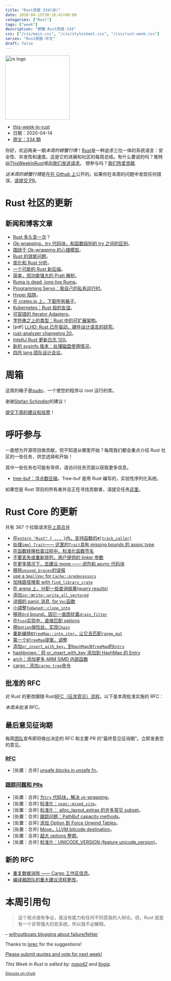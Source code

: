 ```yaml
---
title: "Rust周报 334(译)"
date: 2020-04-15T20:16:42+08:00
categories: ["Rust"]
tags: ["week"]
description: "螃蟹-Rust周报-334"
css: ["/css/main.css", "/css/stylesheet.css", "/css/rust-week.css"]
series: "Rust周报-中文"
draft: false
---
```


<img src="https://www.rust-lang.org/static/images/rust-logo-blk.svg" alt="rs logo" class="medium-zoom-image" style="
    width: 200px;
    background: white;
">

- [this-week-in-rust](https://this-week-in-rust.org)
- 日期：2020-04-14
- [原文：334 期](https://this-week-in-rust.org/blog/2020/04/14/this-week-in-rust-334/)

你好，欢迎再来一期*本周的螃蟹行情*！[Rust](http://rust-lang.org)是一种追求三位一体的系统语言：安全性、并发性和速度。这是它的进展和社区的每周总结。有什么要说的吗？推特[@ThisWeekInRust](https://twitter.com/ThisWeekInRust)或[向我们发送请求](https://github.com/cmr/this-week-in-rust)。 想参与吗？[我们热爱贡献](https://github.com/rust-lang/rust/blob/master/CONTRIBUTING.md).

*这本周的螃蟹行情*是在[在 Github 上](https://github.com/cmr/this-week-in-rust)公开的。如果你在本周的问题中发现任何错误，[请提交 PR](https://github.com/cmr/this-week-in-rust/pulls)。

# Rust 社区的更新

## 新闻和博客文章

- [Rust 多久变一次](https://words.steveklabnik.com/how-often-does-rust-change)？
- [Ok-wrapping，try 代码块，和函数级别的 try 之间的区别](https://yaah.dev/try-blocks)。
- [围绕于 Ok-wrapping 的心理模型](https://vorner.github.io/2020/04/09/wrapping-mental-models.html)。
- [Rust 的效能问题](https://boats.gitlab.io/blog/post/the-problem-of-effects/)。
- [库化和 Rust 分析](https://smallcultfollowing.com/babysteps/blog/2020/04/09/libraryification/)。
- [一个可能的 Rust 新后端](https://jason-williams.co.uk/a-possible-new-backend-for-rust)。
- [简单，但功能强大的 Pratt 解析](https://matklad.github.io/2020/04/13/simple-but-powerful-pratt-parsing.html)。
- [Ruma is dead, long live Ruma](https://www.ruma.io/news/ruma-is-dead-long-live-ruma-2020-04-10/)。
- [Programming Servo：我自己的私有运行时](https://medium.com/programming-servo/programming-servo-my-own-private-runtime-8a5ba74c63c8)。
- [Hyper 陷阱](https://vorner.github.io/2020/04/13/hyper-traps.html)。
- [在 crates.io 上，下载所有箱子](https://www.pietroalbini.org/blog/downloading-crates-io/)。
- [Kubernetes：Rust 般的友谊](https://deislabs.io/posts/kubernetes-a-rusty-friendship/)。
- [可容错的 Iterator Adapters](https://blog.yoshuawuyts.com/fallible-iterator-adapters/)。
- [字符串之上的类型：Rust 中的可扩展架构](http://willcrichton.net/notes/types-over-strings/)。
- \[pdf] [LLHD: Rust 已在驱动，硬件设计语言的研究](https://arxiv.org/pdf/2004.03494)。
- [rust-analyzer changelog 20](https://rust-analyzer.github.io/thisweek/2020/04/13/changelog-20.html)。
- [IntelliJ Rust 更新日志 120](https://intellij-rust.github.io/2020/04/13/changelog-120.html)。
- [新的 sysinfo 版本：处理磁盘使用情况](https://blog.guillaume-gomez.fr/articles/2020-04-09+New+sysinfo+release%3A+processes+disk+usage)。
- [四月 lang 团队设计会议](https://blog.rust-lang.org/inside-rust/2020/04/10/lang-team-design-meetings.html)。

# 周箱

这周的箱子是[sudo](https://crates.io/crates/sudo)，一个使您的程序以 root 运行的库。

谢谢[Stefan Schindler](https://users.rust-lang.org/t/crate-of-the-week/2704/751)的建议！

[提交下周的建议和投票][submit_crate]！

[submit_crate]: https://users.rust-lang.org/t/crate-of-the-week/2704

# 呼吁参与

一直想为开源项目做贡献，但不知道从哪里开始？每周我们都会重点介绍 Rust 社区的一些任务，供您选择和开始！

其中一些任务也可能有导师，请访问任务页面以获取更多信息。

- [tree-buf：浮点数压缩](https://github.com/That3Percent/tree-buf/issues/1)。Tree-buf 是用 Rust 编写的，实验性序列化系统。

如果您是 Rust 项目的所有者并且正在寻找贡献者，请提交任务[这里][guidelines]。

[guidelines]: https://users.rust-lang.org/t/twir-call-for-participation/4821

# Rust Core 的更新

共有 367 个拉取请求[在上周合并][merged]

[merged]: https://github.com/search?q=is%3Apr+org%3Arust-lang+is%3Amerged+merged%3A2020-04-06..2020-04-13

- [在`extern "Rust" { ... }`内，支持函数的`#[track_caller]`](https://github.com/rust-lang/rust/pull/70916)
- [处理`impl Trait`—— 这里的`Trait`具有 missing bounds 的 assoc type](https://github.com/rust-lang/rust/pull/69707)
- [在函数转换检查过程中，标准化函数签名](https://github.com/rust-lang/rust/pull/70982)
- [不要丢失或重新排列，用户提供的 linker 参数](https://github.com/rust-lang/rust/pull/70665)
- [在更多情况下，去建议 move —— 闭包和 async 代码块](https://github.com/rust-lang/rust/pull/70906)
- [移除`unused_braces`的误报](https://github.com/rust-lang/rust/pull/70789)
- [use a `SmallVec` for `Cache::predecessors`](https://github.com/rust-lang/rust/pull/70876)
- [加快路径搜索 with `find_library_crate`](https://github.com/rust-lang/rust/pull/70837)
- [在 arena 上，分配一些查询结果(query results)](https://github.com/rust-lang/rust/pull/70161)
- [添加`io::Write::write_all_vectored`](https://github.com/rust-lang/rust/pull/70612)
- [详细的 panic 消息, for `Vec`函数](https://github.com/rust-lang/rust/pull/70573)
- [小调整`ToOwned::clone_into`](https://github.com/rust-lang/rust/pull/70201)
- [移除`Ord` bound，因它一直困扰着`drain_filter`](https://github.com/rust-lang/rust/pull/70843)
- [在`Fuse`实现中，直接匹配 options](https://github.com/rust-lang/rust/pull/70750)
- [用`Option`保险丝，实现`Chain`](https://github.com/rust-lang/rust/pull/70896)
- [重新编排`BTreeMap::into_iter`，让它去匹配`range_mut`](https://github.com/rust-lang/rust/pull/70981)
- [第一个`BTreeMap`提案，调整](https://github.com/rust-lang/rust/pull/70850)
- [添加`or_insert_with_key`，到`HashMap`/`BTreeMap`的`Entry`](https://github.com/rust-lang/rust/pull/70996)
- [hashbrown：将 or_insert_with_key 添加到 HashMap 的 Entry](https://github.com/rust-lang/hashbrown/pull/152)
- [arch：添加更多 ARM SIMD 内部函数](https://github.com/rust-lang/stdarch/pull/792)
- [cargo：添加`cargo tree`命令](https://github.com/rust-lang/cargo/pull/8062)

## 批准的 RFC

对 Rust 的更改跟随 Rust[RFC（征求意见）流程](https://github.com/rust-lang/rfcs#rust-rfcs)。以下是本周批准实施的 RFC：

_本周未批准 RFC。_

## 最后意见征询期

每周[团队](https://www.rust-lang.org/team.html)宣布即将做出决定的 RFC 和主要 PR 的“最终意见征询期”。立即发表您的意见。

### [RFC](https://github.com/rust-lang/rfcs/labels/final-comment-period)

- \[处置：合并] [unsafe blocks in unsafe fn](https://github.com/rust-lang/rfcs/pull/2585)。

### [跟踪问题和 PRs](https://github.com/rust-lang/rust/labels/final-comment-period)

- \[处置：合并] [为`try` 代码块，解决 `ok`-wrapping](https://github.com/rust-lang/rust/issues/70941)。
- \[处置：合并] [标准化：`span::mixed_site`](https://github.com/rust-lang/rust/pull/68716)。
- \[处置：合并] [标准化： alloc_layout_extras 的许多常见 subset](https://github.com/rust-lang/rust/pull/69362)。
- \[处置：合并] [跟踪问题：PathBuf capacity methods](https://github.com/rust-lang/rust/issues/58234)。
- \[处置：合并] [添加 Option 到 Force Unwind Tables](https://github.com/rust-lang/rust/pull/69984)。
- \[处置：合并] [Move，LLVM bitcode destination](https://github.com/rust-lang/rust/pull/70458)。
- \[处置：合并] [超大 options 整顿](https://github.com/rust-lang/rust/pull/70729)。
- \[处置：合并] [标准化：UNICODE_VERSION (feature unicode_version)](https://github.com/rust-lang/rust/pull/71068)。

## 新的 RFC

- [重复数据消除 —— Cargo 工作区信息](https://github.com/rust-lang/rfcs/pull/2906)。
- [编译器团队的重大建议流程更改](https://github.com/rust-lang/rfcs/pull/2904)。

# 本周引用句

> 这个观点很有争议，我没有能力和任何不同意我的人辩论。但，Rust 就是有一个非常强大的宏系统，所以我不必解释。

– [withoutboats blogging about failure/fehler](https://boats.gitlab.io/blog/post/failure-to-fehler)

Thanks to [lxrec](https://users.rust-lang.org/t/twir-quote-of-the-week/328/849) for the suggestions!

[Please submit quotes and vote for next week!](https://users.rust-lang.org/t/twir-quote-of-the-week/328)

_This Week in Rust is edited by: [nasa42](https://github.com/nasa42) and [llogiq](https://github.com/llogiq)._

<small>[Discuss on r/rust](https://www.reddit.com/r/rust/comments/g1fj7p/this_week_in_rust_334/).</small>

